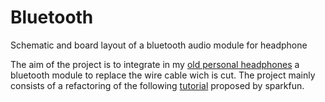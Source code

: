 Bluetooth
=========

Schematic and board layout of a bluetooth audio module for headphone

The aim of the project is to integrate in my [old personal headphones](http://shop.panasonic.com/shop/model/RP-HTX7-K1) a bluetooth module to replace the wire cable wich is cut. The project mainly consists of a refactoring of the following [tutorial](https://learn.sparkfun.com/tutorials/rn-52-bluetooth-hookup-guide?_ga=1.104742537.805651348.1414575974) proposed by sparkfun.
